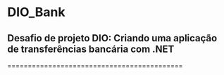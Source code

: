 # DIO_Bank

## Desafio de projeto DIO: Criando uma aplicação de transferências bancária com .NET
===========================================


